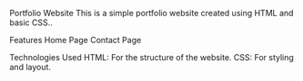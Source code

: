 Portfolio Website
This is a simple portfolio website created using HTML and basic CSS..

Features
Home Page
Contact Page

Technologies Used
HTML: For the structure of the website.
CSS: For styling and layout.
